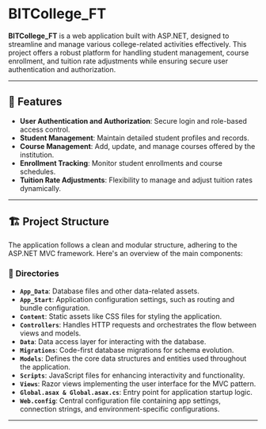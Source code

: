 # BITCollege_FT

**BITCollege_FT** is a web application built with ASP.NET, designed to streamline and manage various college-related activities effectively. This project offers a robust platform for handling student management, course enrollment, and tuition rate adjustments while ensuring secure user authentication and authorization.

---

## 🚀 Features

- **User Authentication and Authorization**: Secure login and role-based access control.
- **Student Management**: Maintain detailed student profiles and records.
- **Course Management**: Add, update, and manage courses offered by the institution.
- **Enrollment Tracking**: Monitor student enrollments and course schedules.
- **Tuition Rate Adjustments**: Flexibility to manage and adjust tuition rates dynamically.

---

## 🏗️ Project Structure

The application follows a clean and modular structure, adhering to the ASP.NET MVC framework. Here's an overview of the main components:

### 📂 **Directories**
- **`App_Data`**: Database files and other data-related assets.
- **`App_Start`**: Application configuration settings, such as routing and bundle configuration.
- **`Content`**: Static assets like CSS files for styling the application.
- **`Controllers`**: Handles HTTP requests and orchestrates the flow between views and models.
- **`Data`**: Data access layer for interacting with the database.
- **`Migrations`**: Code-first database migrations for schema evolution.
- **`Models`**: Defines the core data structures and entities used throughout the application.
- **`Scripts`**: JavaScript files for enhancing interactivity and functionality.
- **`Views`**: Razor views implementing the user interface for the MVC pattern.
- **`Global.asax & Global.asax.cs`**: Entry point for application startup logic.
- **`Web.config`**: Central configuration file containing app settings, connection strings, and environment-specific configurations.

---
